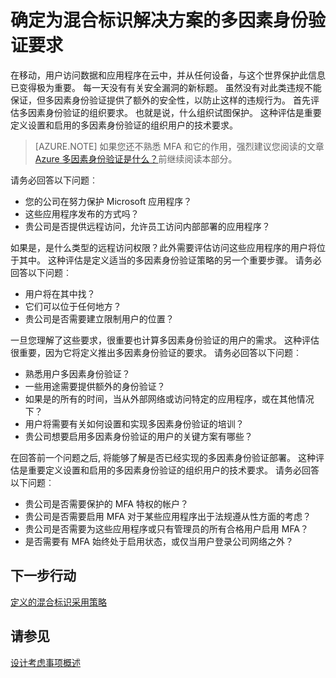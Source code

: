 <properties
    pageTitle="Azure Active Directory 混合标识设计考虑事项--确定多因素身份验证要求"
    description="有条件的访问控制，Azure Active Directory 检查挑选进行用户身份验证时，才允许访问该应用程序的特定条件。 一旦满足了这些条件，是经过身份验证的用户，并允许应用程序访问。"
    documentationCenter=""
    services="active-directory"
    authors="femila"
    manager="billmath"
    editor=""/>

<tags
    ms.service="active-directory"
    ms.devlang="na"
    ms.topic="article"
    ms.tgt_pltfrm="na"
    ms.workload="identity" 
    ms.date="08/08/2016"
    ms.author="billmath"/>

# <a name="determine-multi-factor-authentication-requirements-for-your-hybrid-identity-solution"></a>确定为混合标识解决方案的多因素身份验证要求

在移动，用户访问数据和应用程序在云中，并从任何设备，与这个世界保护此信息已变得极为重要。  每一天没有有关安全漏洞的新标题。  虽然没有对此类违规不能保证，但多因素身份验证提供了额外的安全性，以防止这样的违规行为。
首先评估多因素身份验证的组织要求。 也就是说，什么组织试图保护。  这种评估是重要定义设置和启用的多因素身份验证的组织用户的技术要求。

>[AZURE.NOTE]
如果您还不熟悉 MFA 和它的作用，强烈建议您阅读的文章[Azure 多因素身份验证是什么？](../multi-factor-authentication/multi-factor-authentication.md)前继续阅读本部分。

请务必回答以下问题︰

- 您的公司在努力保护 Microsoft 应用程序？ 
- 这些应用程序发布的方式吗？
- 贵公司是否提供远程访问，允许员工访问内部部署的应用程序？

如果是，是什么类型的远程访问权限？此外需要评估访问这些应用程序的用户将位于其中。 这种评估是定义适当的多因素身份验证策略的另一个重要步骤。 请务必回答以下问题︰

- 用户将在其中找？
- 它们可以位于任何地方？
- 贵公司是否需要建立限制用户的位置？

一旦您理解了这些要求，很重要也计算多因素身份验证的用户的需求。 这种评估很重要，因为它将定义推出多因素身份验证的要求。 请务必回答以下问题︰

- 熟悉用户多因素身份验证？
- 一些用途需要提供额外的身份验证？  
 - 如果是的所有的时间，当从外部网络或访问特定的应用程序，或在其他情况下？
- 用户将需要有关如何设置和实现多因素身份验证的培训？
- 贵公司想要启用多因素身份验证的用户的关键方案有哪些？

在回答前一个问题之后, 将能够了解是否已经实现的多因素身份验证部署。 这种评估是重要定义设置和启用的多因素身份验证的组织用户的技术要求。 请务必回答以下问题︰

- 贵公司是否需要保护的 MFA 特权的帐户？
- 贵公司是否需要启用 MFA 对于某些应用程序出于法规遵从性方面的考虑？
- 贵公司是否需要为这些应用程序或只有管理员的所有合格用户启用 MFA？
- 是否需要有 MFA 始终处于启用状态，或仅当用户登录公司网络之外？


## <a name="next-steps"></a>下一步行动
[定义的混合标识采用策略](active-directory-hybrid-identity-design-considerations-identity-adoption-strategy.md)


## <a name="see-also"></a>请参见
[设计考虑事项概述](active-directory-hybrid-identity-design-considerations-overview.md)
